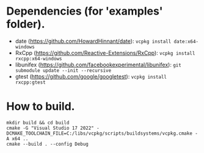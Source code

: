 # Dependencies (for 'examples' folder).

 - date (<https://github.com/HowardHinnant/date>): `vcpkg install date:x64-windows`
 - RxCpp (<https://github.com/Reactive-Extensions/RxCpp>): `vcpkg install rxcpp:x64-windows`
 - libunifex (<https://github.com/facebookexperimental/libunifex>): `git submodule update --init --recursive`
 - gtest (<https://github.com/google/googletest>): `vcpkg install rxcpp:gtest`

# How to build.

```
mkdir build && cd build
cmake -G "Visual Studio 17 2022" -DCMAKE_TOOLCHAIN_FILE=C:/libs/vcpkg/scripts/buildsystems/vcpkg.cmake -A x64 ..
cmake --build . --config Debug
```
